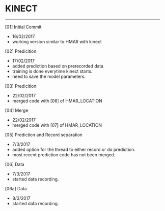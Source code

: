 # KINECT
---

[01] Initial Commit
- 16/02/2017
- working version similar to HMAR with kinect

[02] Predicition
- 17/02/2017
- added prediction based on prerecorded data.
- training is done everytime kinect starts.
- need to save the model parameters.

[03] Predicition
- 22/02/2017
- merged code with [06] of HMAR_LOCATION

[04] Merge
- 22/02/2017
- merged code with [07] of HMAR_LOCATION

[05] Prediction and Record separation
- 7/3/2017
- added option for the thread to either record or do prediction.
- most recent prediction code has not been merged.

[06] Data
- 7/3/2017
- started data recording.

[06a] Data
- 8/3/2017
- started data recording.
